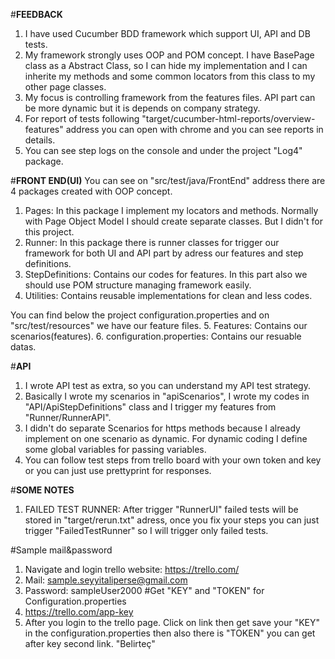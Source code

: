 #**FEEDBACK**
1. I have used Cucumber BDD framework which support UI, API and DB tests.
2. My framework strongly uses OOP and POM concept. I have BasePage class as a Abstract Class, so I can hide my implementation and I can inherite my methods and some common locators from this class to my other page classes.
3. My focus is controlling framework from the features files. API part can be more dynamic but it is depends on company strategy.
4. For report of tests following "target/cucumber-html-reports/overview-features" address you can open with chrome and you can see reports in details. 
5. You can see step logs on the console and under the project "Log4" package.

#**FRONT END(UI)**
You can see on "src/test/java/FrontEnd" address there are 4 packages created with OOP concept.
1. Pages: In this package I implement my locators and methods. Normally with Page Object Model I should create separate classes. But I didn't for this project.
2. Runner: In this package there is runner classes for trigger our framework for both UI and API part by adress our features and step definitions.
3. StepDefinitions: Contains our codes for features. In this part also we should use POM structure managing framework easily.
4. Utilities: Contains reusable implementations for clean and less codes. 
    
You can find below the project configuration.properties and on "src/test/resources" we have our feature files.
5. Features: Contains our scenarios(features).
6. configuration.properties: Contains our resuable datas.


#**API** 
1. I wrote API test as extra, so you can understand my API test strategy. 
2. Basically I wrote my scenarios in "apiScenarios", I wrote my codes in "API/ApiStepDefinitions" class and I trigger my features from "Runner/RunnerAPI".
3. I didn't do separate Scenarios for https methods because I already implement on one scenario as dynamic. For dynamic coding I define some global variables for passing variables.
4. You can follow test steps from trello board with your own token and key or you can just use prettyprint for responses.

#**SOME NOTES**
1. FAILED TEST RUNNER: After trigger "RunnerUI" failed tests will be stored in "target/rerun.txt" adress, once you fix your steps you can just trigger "FailedTestRunner" so I will trigger only failed tests.

#Sample mail&password
1. Navigate and login trello website: https://trello.com/
2. Mail: sample.seyyitaliperse@gmail.com  
3. Password: sampleUser2000
#Get "KEY" and "TOKEN" for Configuration.properties
4. https://trello.com/app-key 
5. After you login to the trello page. Click on link then get save your "KEY" in the configuration.properties then also there is "TOKEN" you can get after key second link. "Belirteç"




